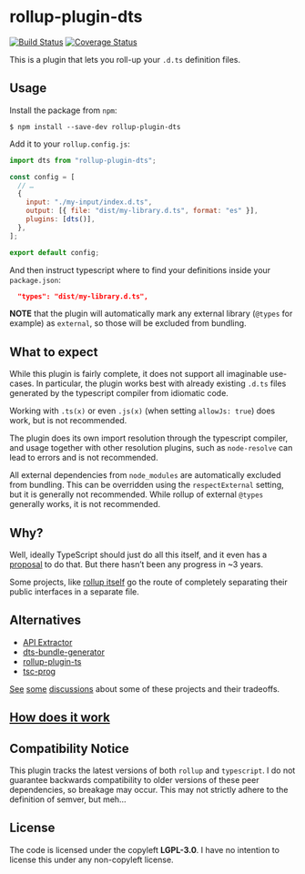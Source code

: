 # rollup-plugin-dts

[![Build Status](https://github.com/Swatinem/rollup-plugin-dts/workflows/CI/badge.svg)](https://github.com/Swatinem/rollup-plugin-dts/actions?workflow=CI)
[![Coverage Status](https://img.shields.io/codecov/c/github/Swatinem/rollup-plugin-dts.svg)](https://codecov.io/gh/Swatinem/rollup-plugin-dts)

This is a plugin that lets you roll-up your `.d.ts` definition files.

## Usage

Install the package from `npm`:

    $ npm install --save-dev rollup-plugin-dts

Add it to your `rollup.config.js`:

```js
import dts from "rollup-plugin-dts";

const config = [
  // …
  {
    input: "./my-input/index.d.ts",
    output: [{ file: "dist/my-library.d.ts", format: "es" }],
    plugins: [dts()],
  },
];

export default config;
```

And then instruct typescript where to find your definitions inside your `package.json`:

```json
  "types": "dist/my-library.d.ts",
```

**NOTE** that the plugin will automatically mark any external library
(`@types` for example) as `external`, so those will be excluded from bundling.

## What to expect

While this plugin is fairly complete, it does not support all imaginable use-cases.
In particular, the plugin works best with already existing `.d.ts` files generated
by the typescript compiler from idiomatic code.

Working with `.ts(x)` or even `.js(x)` (when setting `allowJs: true`) does work,
but is not recommended.

The plugin does its own import resolution through the typescript compiler, and
usage together with other resolution plugins, such as `node-resolve` can lead
to errors and is not recommended.

All external dependencies from `node_modules` are automatically excluded from
bundling. This can be overridden using the `respectExternal` setting, but it is
generally not recommended. While rollup of external `@types` generally works,
it is not recommended.

## Why?

Well, ideally TypeScript should just do all this itself, and it even has a
[proposal](https://github.com/Microsoft/TypeScript/issues/4433) to do that.
But there hasn’t been any progress in ~3 years.

Some projects, like [rollup itself](https://github.com/rollup/rollup/blob/24fe07f39da8e4225f4bc4f797331930d8405ec2/src/rollup/types.d.ts)
go the route of completely separating their public interfaces in a separate file.

## Alternatives

- [API Extractor](https://api-extractor.com/)
- [dts-bundle-generator](https://github.com/timocov/dts-bundle-generator)
- [rollup-plugin-ts](https://github.com/wessberg/rollup-plugin-ts)
- [tsc-prog](https://github.com/jeremyben/tsc-prog)

[See](https://github.com/Swatinem/rollup-plugin-dts/issues/5)
[some](https://github.com/Swatinem/rollup-plugin-dts/issues/13)
[discussions](https://github.com/timocov/dts-bundle-generator/issues/68)
about some of these projects and their tradeoffs.

## [How does it work](./docs/how-it-works.md)

## Compatibility Notice

This plugin tracks the latest versions of both `rollup` and `typescript`.
I do not guarantee backwards compatibility to older versions of these peer
dependencies, so breakage may occur.
This may not strictly adhere to the definition of semver, but meh…

## License

The code is licensed under the copyleft **LGPL-3.0**. I have no intention to
license this under any non-copyleft license.
